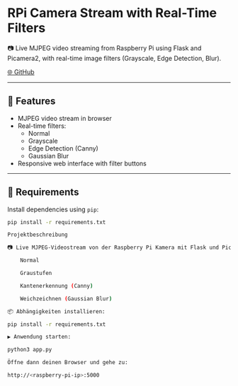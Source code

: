# RPi Camera Stream with Real-Time Filters

📷 Live MJPEG video streaming from Raspberry Pi using Flask and Picamera2, with real-time image filters (Grayscale, Edge Detection, Blur).

[🌐 GitHub](https://github.com/nanopi3/rpi)

---

## 🚀 Features

- MJPEG video stream in browser
- Real-time filters:
  - Normal
  - Grayscale
  - Edge Detection (Canny)
  - Gaussian Blur
- Responsive web interface with filter buttons

---

## 🧰 Requirements

Install dependencies using `pip`:

```bash
pip install -r requirements.txt

Projektbeschreibung

📷 Live MJPEG-Videostream von der Raspberry Pi Kamera mit Flask und Picamera2. Benutzer kann Bildfilter in Echtzeit im Browser anwenden:

    Normal

    Graustufen

    Kantenerkennung (Canny)

    Weichzeichnen (Gaussian Blur)

📦 Abhängigkeiten installieren:

pip install -r requirements.txt

▶️ Anwendung starten:

python3 app.py

Öffne dann deinen Browser und gehe zu:

http://<raspberry-pi-ip>:5000
